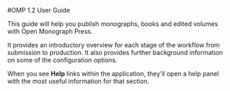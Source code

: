 #OMP 1.2 User Guide

This guide will help you publish monographs, books and edited volumes with Open Monograph Press.

It provides an introductory overview for each stage of the workflow from submission to production. It also provides further background information on some of the configuration options.

When you see **Help** links within the application, they'll open a help panel with the most useful information for that section.

